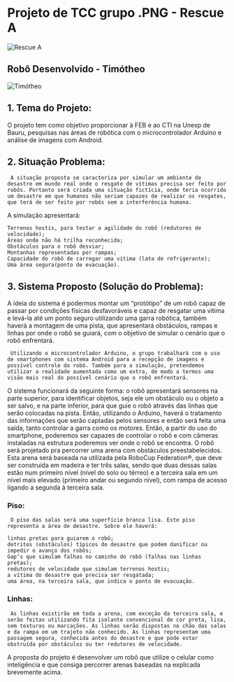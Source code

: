 # Projeto de TCC grupo .PNG - Rescue A

![Rescue A](http://www.pngrobotica.tk/images/png_logo.png)

## Robô Desenvolvido - Timótheo
![Timótheo](http://www.pngrobotica.tk/images/timoteo.png)

## 1. Tema do Projeto:


O projeto tem como objetivo proporcionar à FEB e ao CTI na Unesp de Bauru, pesquisas nas áreas de robótica com o microcontrolador Arduino e análise de imagens com Android.

 
## 2. Situação Problema:


     A situação proposta se caracteriza por simular um ambiente de desastre em mundo real onde o resgate de vítimas precisa ser feito por robôs. Portanto será criada uma situação fictícia, onde teria ocorrido um desastre em que humanos não seriam capazes de realizar os resgates, que terá de ser feito por robôs sem a interferência humana.
A simulação apresentará:

    Terrenos hostis, para testar a agilidade do robô (redutores de velocidade);
    Áreas onde não há trilha reconhecida;
    Obstáculos para o robô desviar;
    Montanhas representadas por rampas;
    Capacidade do robô de carregar uma vítima (lata de refrigerante);
    Uma área segura(ponto de evacuação).

 
## 3. Sistema Proposto (Solução do Problema):


   A ideia do sistema é podermos montar um “protótipo” de um robô capaz de passar por condições físicas desfavoráveis e capaz de resgatar uma vítima e levá-la até um ponto seguro utilizando uma garra robótica, também haverá a montagem de uma pista, que apresentará obstáculos, rampas e linhas por onde o robô se guiará, com o objetivo de simular o cenário que o robô enfrentará.

     Utilizando o microcontrolador Arduino, o grupo trabalhará com o uso de smartphones com sistema Android para a recepção de imagens e possível controle do robô. Também para a simulação, pretendemos utilizar a realidade aumentada como um extra, de modo a termos uma visão mais real do possível cenário que o robô enfrentará.
O sistema funcionará da seguinte forma: o robô apresentará sensores na parte superior, para identificar objetos, seja ele um obstáculo ou o objeto a ser salvo, e na parte inferior, para que guie o robô através das linhas que serão
colocadas na pista. Então, utilizando o Arduino, haverá o tratamento das informações que serão captadas pelos sensores e então será feita uma saída, tanto controlar a garra como os motores. Então, a partir do uso do smartphone,
poderemos ser capazes de controlar o robô e com câmeras instaladas na estrutura poderemos ver onde o robô se encontra.
O robô será projetado pra percorrer uma arena com obstáculos preestabelecidos. Esta arena será baseada na utilizada pela RoboCup Federation®, que deve ser construída em madeira e ter três salas, sendo que duas dessas salas estão num primeiro nível (nível do solo ou térreo) e a terceira sala em um nível mais elevado (primeiro andar ou segundo nível), com rampa de acesso ligando a segunda à terceira sala.

### Piso:

     O piso das salas será uma superfície branca lisa. Este piso representa a área de desastre. Sobre ele haverá:

    linhas pretas para guiarem o robô;
    detritos (obstáculos) típicos do desastre que podem danificar ou impedir o avanço dos robôs;
    Gap’s que simulam falhas no caminho do robô (falhas nas linhas pretas);
    redutores de velocidade que simulam terrenos hostis; 
    a vítima do desastre que precisa ser resgatada;
    uma área, na terceira sala, que indica o ponto de evacuação.

### Linhas:

     As linhas existirão em toda a arena, com exceção da terceira sala, e serão feitas utilizando fita isolante convencional de cor preta, lisa, sem texturas ou marcações. As linhas serão dispostas no chão das salas e da rampa em um trajeto não conhecido. As linhas representam uma passagem segura, conhecida antes do desastre e que pode estar obstruída por obstáculos ou ter redutores de velocidade.
A proposta do projeto é desenvolver um robô que utilize o celular como inteligência e que consiga percorrer arenas baseadas na explicada brevemente acima.
